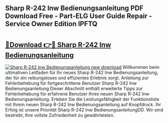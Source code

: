 ## Sharp R-242 Inw Bedienungsanleitung PDF Download Free - Part-ELG User Guide Repair - Service Owner Edition lPFTQ

# <h2><a href="http://df4qw0.blite.top/?on=Sharp+R-242+Inw+Bedienungsanleitung">🔗Download 👉🔴 Sharp R-242 Inw Bedienungsanleitung</a></h2>

[![Sharp R-242 Inw Bedienungsanleitung new download](https://i.imgur.com/lujVjoI.png)](http://df4qw0.blite.top/?on=Sharp+R-242+Inw+Bedienungsanleitung)
Willkommen beim ultimativen Leitfaden für Ihr neues Sharp R-242 Inw Bedienungsanleitung, der für ein reibungsloses und effizientes Erlebnis sorgt. Anleitung zur Fehlerbehebung für fortgeschrittene Benutzer Sharp R-242 Inw Bedienungsanleitung Dieser Abschnitt enthält erweiterte Tipps zur Fehlerbehebung für erfahrene Benutzer Ihres neuen Sharp R-242 Inw Bedienungsanleitung. Erleben Sie die Leistungsfähigkeit der Funktionsliste mit Ihrem neuen Sharp R-242 Inw Bedienungsanleitung auf Knopfdruck. Ihr Erfolg ist unsere Priorität Sharp R-242 Inw BedienungsanleitungDD. Wir sind bestrebt, Ihre vollste Zufriedenheit zu gewährleisten.
